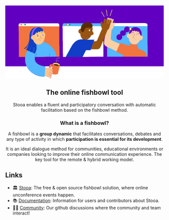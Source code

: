 ![Stooa](https://raw.githubusercontent.com/Stooa/.github/main/profile/assets/img/stooa-smaller.png)

<center>

## The online fishbowl tool

Stooa enables a fluent and participatory conversation with automatic facilitation based on the fishbowl method.

### What is a fishbowl?

A fishbowl is a **group dynamic** that facilitates conversations, debates and any type of activity in which **participation is essential for its development**.

It is an ideal dialogue method for communities, educational environments or companies looking to improve their online communication experience. The key tool for the remote & hybrid working model.
</center>

## Links

* 🏛 [Stooa](https://stooa.com): The free & open source fishbowl solution, where online unconference events happen.
* 📚 [Documentation](https://docs.stooa.com): Information for users and contributors about Stooa.
* 🙋‍♀️ [Community](https://github.com/Stooa/Stooa/discussions): Our github discussions where the community and team interact!
